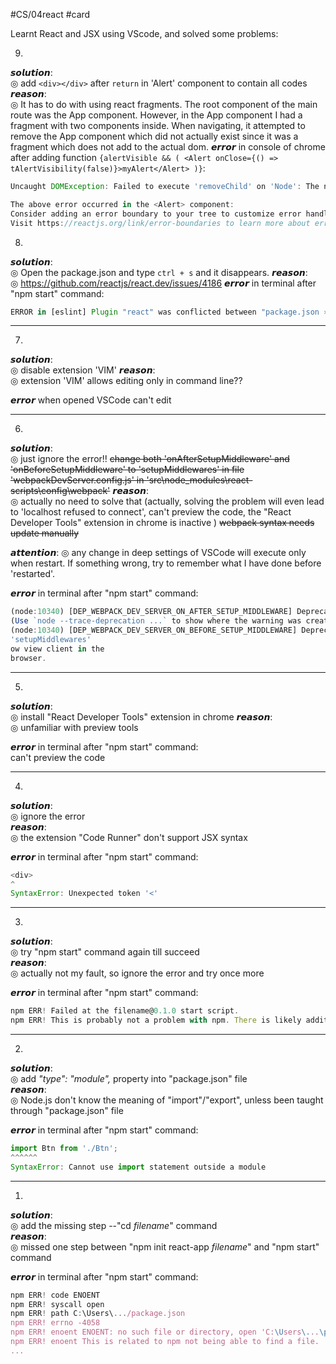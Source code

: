 #CS/04react #card
  
Learnt React and JSX using VScode, and solved some problems:  



9. 
𝙨𝙤𝙡𝙪𝙩𝙞𝙤𝙣:  
◎ add `<div></div>` after `return` in 'Alert' component to contain all codes
𝙧𝙚𝙖𝙨𝙤𝙣:  
◎ It has to do with using react fragments. The root component of the main route was the App component. However, in the App component I had a fragment with two components inside. When navigating, it attempted to remove the App component which did not actually exist since it was a fragment which does not add to the actual dom.
𝙚𝙧𝙧𝙤𝙧 in console of chrome after adding function `{alertVisible && ( <Alert onClose={() => tAlertVisibility(false)}>myAlert</Alert> )}`:
```JavaScript
Uncaught DOMException: Failed to execute 'removeChild' on 'Node': The node to be removed is not a child of this node.

The above error occurred in the <Alert> component:
Consider adding an error boundary to your tree to customize error handling behavior.
Visit https://reactjs.org/link/error-boundaries to learn more about error boundaries.
```

8. 
𝙨𝙤𝙡𝙪𝙩𝙞𝙤𝙣:  
◎ Open the package.json and type `ctrl + s` and it disappears.
𝙧𝙚𝙖𝙨𝙤𝙣:  
◎ https://github.com/reactjs/react.dev/issues/4186
𝙚𝙧𝙧𝙤𝙧 in terminal after "npm start" command:  
```javascript
ERROR in [eslint] Plugin "react" was conflicted between "package.json » eslint-config-react-app » C:\Users\hellowlee\Desktop\js\jobify\client\node_modules\eslint-config-react-app\base.js" and "BaseConfig » C:\Users\hellowlee\Desktop\js\JOBIFY\client\node_modules\eslint-config-react-app\base.js". 
```


---
7. 
𝙨𝙤𝙡𝙪𝙩𝙞𝙤𝙣:  
◎ disable extension 'VIM'
𝙧𝙚𝙖𝙨𝙤𝙣:  
◎ extension 'VIM' allows editing only in command line??
  
𝙚𝙧𝙧𝙤𝙧 when opened VSCode
can't edit

---
6. 
𝙨𝙤𝙡𝙪𝙩𝙞𝙤𝙣:  
◎ just ignore the error!!
 ~~change both 'onAfterSetupMiddleware' and 'onBeforeSetupMiddleware' to 'setupMiddlewares' in file 'webpackDevServer.config.js' in 'src\node_modules\react-scripts\config\webpack'~~ 
𝙧𝙚𝙖𝙨𝙤𝙣:  
◎ actually no need to solve that (actually, solving the problem will even lead to 'localhost refused to connect', can't preview the code, the "React Developer Tools" extension in chrome is inactive )
~~webpack syntax needs update manually~~

𝙖𝙩𝙩𝙚𝙣𝙩𝙞𝙤𝙣: 
◎ any change in deep settings of VSCode will execute only when restart. If something wrong, try to remember what I have done before 'restarted'.
   
𝙚𝙧𝙧𝙤𝙧 in terminal after "npm start" command:  
```javascript
(node:10340) [DEP_WEBPACK_DEV_SERVER_ON_AFTER_SETUP_MIDDLEWARE] DeprecationWarning: 'onAfterSetupMiddleware' option is deprecated. Please use the 'setupMiddlewares' option.
(Use `node --trace-deprecation ...` to show where the warning was created)
(node:10340) [DEP_WEBPACK_DEV_SERVER_ON_BEFORE_SETUP_MIDDLEWARE] DeprecationWarning: 'onBeforeSetupMiddleware' option is deprecated. Please use the 
'setupMiddlewares' 
ow view client in the 
browser.
```

---  
5.  
𝙨𝙤𝙡𝙪𝙩𝙞𝙤𝙣:  
◎ install "React Developer Tools" extension in chrome
𝙧𝙚𝙖𝙨𝙤𝙣:  
◎ unfamiliar with preview tools
  
𝙚𝙧𝙧𝙤𝙧 in terminal after "npm start" command:  
can't preview the code

---  
4.  
𝙨𝙤𝙡𝙪𝙩𝙞𝙤𝙣:  
◎ ignore the error  
𝙧𝙚𝙖𝙨𝙤𝙣:  
◎ the extension "Code Runner" don't support JSX syntax  
  
𝙚𝙧𝙧𝙤𝙧 in terminal after "npm start" command:  
```javascript
<div>  
^  
SyntaxError: Unexpected token '<'
```

---  
3.  
𝙨𝙤𝙡𝙪𝙩𝙞𝙤𝙣:  
◎ try "npm start" command again till succeed  
𝙧𝙚𝙖𝙨𝙤𝙣:  
◎ actually not my fault, so ignore the error and try once more  
  
𝙚𝙧𝙧𝙤𝙧 in terminal after "npm start" command:  
```javascript
npm ERR! Failed at the filename@0.1.0 start script.  
npm ERR! This is probably not a problem with npm. There is likely additional logging output above.
```

---  
2.  
𝙨𝙤𝙡𝙪𝙩𝙞𝙤𝙣:  
◎ add *"type": "module",* property into "package.json" file  
𝙧𝙚𝙖𝙨𝙤𝙣:  
◎ Node.js don't know the meaning of "import"/"export", unless been taught through "package.json" file  
  
𝙚𝙧𝙧𝙤𝙧 in terminal after "npm start" command:  
```javascript
import Btn from './Btn';  
^^^^^^  
SyntaxError: Cannot use import statement outside a module  
```

---
1.  
𝙨𝙤𝙡𝙪𝙩𝙞𝙤𝙣:  
◎ add the missing step --"cd *filename*" command  
𝙧𝙚𝙖𝙨𝙤𝙣:  
◎ missed one step between "npm init react-app *filename*" and "npm start" command  
  
𝙚𝙧𝙧𝙤𝙧 in terminal after "npm start" command:  
```javascript
npm ERR! code ENOENT  
npm ERR! syscall open  
npm ERR! path C:\Users\.../package.json  
npm ERR! errno -4058  
npm ERR! enoent ENOENT: no such file or directory, open 'C:\Users\...\package.json'  
npm ERR! enoent This is related to npm not being able to find a file.  
...
```

